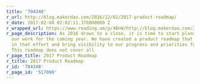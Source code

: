 ```yaml
---
title: '704348'
r_url: http://blog.makerdao.com/2016/12/02/2017-product-roadmap/
r_date: 2017-02-08 02:02:11.378000000 Z
r_wrapped_url: https://www.reading.am/p/4BnW/http://blog.makerdao.com/2016/12/02/2017-product-roadmap/
r_page_description: As 2016 draws to a close, it is time to start planning and estimating
  our work for the coming year. We have created a product roadmap that will help us
  in that effort and bring visibility to our progress and priorities for our stakeholders.
  This roadmap does not cover all
r_page_title: 2017 Product Roadmap
r_title: 2017 Product Roadmap
r_id: '704348'
r_page_id: '517090'
---
```


